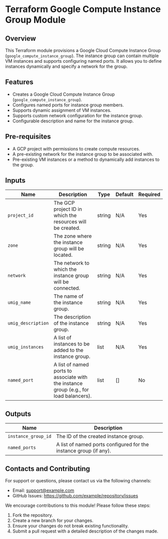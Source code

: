 # Terraform Google Compute Instance Group Module

## Overview
This Terraform module provisions a Google Cloud Compute Instance Group (`google_compute_instance_group`). The instance group can contain multiple VM instances and supports configuring named ports. It allows you to define instances dynamically and specify a network for the group.

## Features
- Creates a Google Cloud Compute Instance Group (`google_compute_instance_group`).
- Configures named ports for instance group members.
- Supports dynamic assignment of VM instances.
- Supports custom network configuration for the instance group.
- Configurable description and name for the instance group.

## Pre-requisites
- A GCP project with permissions to create compute resources.
- A pre-existing network for the instance group to be associated with.
- Pre-existing VM instances or a method to dynamically add instances to the group.

## Inputs

| Name                       | Description                                                                                             | Type   | Default | Required |
|----------------------------|---------------------------------------------------------------------------------------------------------|--------|---------|----------|
| `project_id`                | The GCP project ID in which the resources will be created.                                             | string | N/A     | Yes      |
| `zone`                      | The zone where the instance group will be located.                                                     | string | N/A     | Yes      |
| `network`                   | The network to which the instance group will be connected.                                             | string | N/A     | Yes      |
| `umig_name`                 | The name of the instance group.                                                                        | string | N/A     | Yes      |
| `umig_description`          | The description of the instance group.                                                                 | string | N/A     | Yes      |
| `umig_instances`            | A list of instances to be added to the instance group.                                                 | list   | N/A     | Yes      |
| `named_port`                | A list of named ports to associate with the instance group (e.g., for load balancers).                 | list   | []      | No       |

## Outputs

| Name                           | Description                                                                                             |
|--------------------------------|---------------------------------------------------------------------------------------------------------|
| `instance_group_id`           | The ID of the created instance group.                                                                    |
| `named_ports`                 | A list of named ports configured for the instance group (if any).                                        |

## Contacts and Contributing

For support or questions, please contact us via the following channels:
- Email: support@example.com
- GitHub Issues: https://github.com/example/repository/issues

We encourage contributions to this module! Please follow these steps:
1. Fork the repository.
2. Create a new branch for your changes.
3. Ensure your changes do not break existing functionality.
4. Submit a pull request with a detailed description of the changes made.
